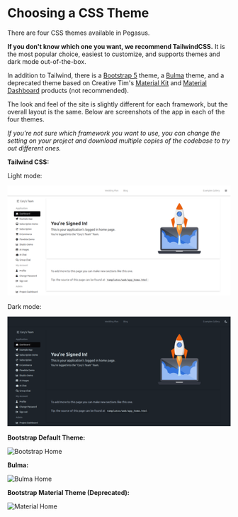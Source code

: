 Choosing a CSS Theme
====================

There are four CSS themes available in Pegasus.

**If you don't know which one you want, we recommend TailwindCSS.**
It is the most popular choice, easiest to customize, and supports themes and dark mode out-of-the-box.

In addition to Tailwind, there is a [Bootstrap 5](https://getbootstrap.com/) theme, a [Bulma](https://bulma.io/) theme, and a
deprecated theme based on Creative Tim's [Material Kit](https://www.creative-tim.com/product/material-kit)
and [Material Dashboard](https://www.creative-tim.com/product/material-dashboard) products (not recommended).

The look and feel of the site is slightly different for each framework, but the overall layout is the same.
Below are screenshots of the app in each of the four themes.

*If you're not sure which framework you want to use, you can change the setting on your project and download multiple
copies of the codebase to try out different ones.*


**Tailwind CSS:**

Light mode:

![Tailwind Home](/images/css/tailwind-home-light.png)

Dark mode:

![Tailwind Home (Dark Mode)](/images/css/tailwind-home-dark.png)

**Bootstrap Default Theme:**

![Bootstrap Home](/images/css/bootstrap-home.png)

**Bulma:**

![Bulma Home](/images/css/bulma-home.png)

**Bootstrap Material Theme (Deprecated):**

![Material Home](/images/css/material-home.png)
